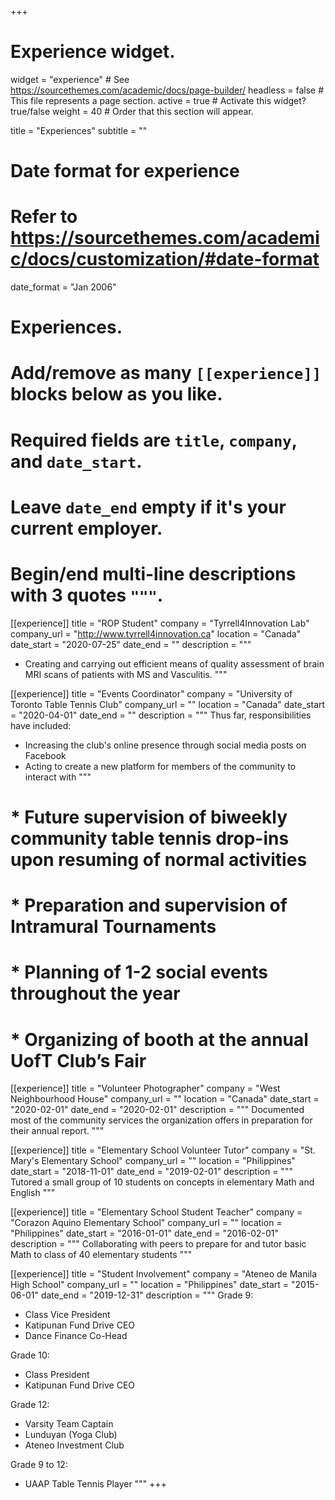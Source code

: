+++
# Experience widget.
widget = "experience"  # See https://sourcethemes.com/academic/docs/page-builder/
headless = false  # This file represents a page section.
active = true  # Activate this widget? true/false
weight = 40  # Order that this section will appear.

title = "Experiences"
subtitle = ""

# Date format for experience
#   Refer to https://sourcethemes.com/academic/docs/customization/#date-format
date_format = "Jan 2006"

# Experiences.
#   Add/remove as many `[[experience]]` blocks below as you like.
#   Required fields are `title`, `company`, and `date_start`.
#   Leave `date_end` empty if it's your current employer.
#   Begin/end multi-line descriptions with 3 quotes `"""`.

[[experience]]
  title = "ROP Student"
  company = "Tyrrell4Innovation Lab"
  company_url = "http://www.tyrrell4innovation.ca"
  location = "Canada"
  date_start = "2020-07-25"
  date_end = ""
  description = """
  * Creating and carrying out efficient means of quality assessment of brain MRI scans of patients with MS and Vasculitis.
  """

[[experience]]
  title = "Events Coordinator"
  company = "University of Toronto Table Tennis Club"
  company_url = ""
  location = "Canada"
  date_start = "2020-04-01"
  date_end = ""
  description = """
  Thus far, responsibilities have included:
  * Increasing the club's online presence through social media posts on Facebook
  * Acting to create a new platform for members of the community to interact with
  """
# * Future supervision of biweekly community table tennis drop-ins upon resuming of normal activities
# * Preparation and supervision of Intramural Tournaments
# * Planning of 1-2 social events throughout the year
# * Organizing of booth at the annual UofT Club’s Fair
  
[[experience]]
  title = "Volunteer Photographer"
  company = "West Neighbourhood House"
  company_url = ""
  location = "Canada"
  date_start = "2020-02-01"
  date_end = "2020-02-01"
  description = """
  Documented most of the community services the organization offers in preparation for their annual report.
  """

[[experience]]
  title = "Elementary School Volunteer Tutor"
  company = "St. Mary's Elementary School"
  company_url = ""
  location = "Philippines"
  date_start = "2018-11-01"
  date_end = "2019-02-01"
  description = """
  Tutored a small group of 10 students on concepts in elementary Math and English
  """

[[experience]]
  title = "Elementary School Student Teacher"
  company = "Corazon Aquino Elementary School"
  company_url = ""
  location = "Philippines"
  date_start = "2016-01-01"
  date_end = "2016-02-01"
  description = """
  Collaborating with peers to prepare for and tutor basic Math to class of 40 elementary students
  """

[[experience]]
  title = "Student Involvement"
  company = "Ateneo de Manila High School"
  company_url = ""
  location = "Philippines"
  date_start = "2015-06-01"
  date_end = "2019-12-31"
  description = """
  Grade 9:
  * Class Vice President
  * Katipunan Fund Drive CEO
  * Dance Finance Co-Head
  
  Grade 10:
  * Class President
  * Katipunan Fund Drive CEO
  
  Grade 12:
  * Varsity Team Captain
  * Lunduyan (Yoga Club)
  * Ateneo Investment Club
  
  Grade 9 to 12:
  * UAAP Table Tennis Player
  """
+++